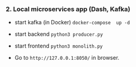 ### 2. Local microservices app (Dash, Kafka)

 - start kafka (in Docker) `docker-compose  up -d`

 - start backend `python3 producer.py`

 - start frontend `python3 monolith.py`

 - Go to `http://127.0.0.1:8050/` in browser.